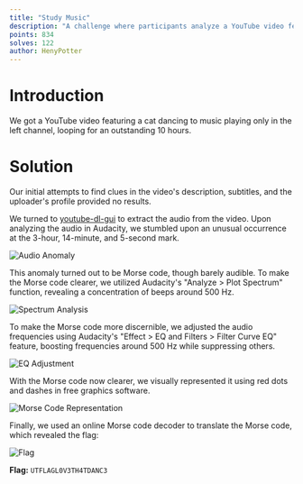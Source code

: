 ```yaml
---
title: "Study Music"
description: "A challenge where participants analyze a YouTube video featuring a cat dancing to music playing only in the left channel, looping for 10 hours. The goal is to extract a hidden Morse code from the audio and decode it to find the flag."
points: 834
solves: 122
author: HenyPotter
---
```


# Introduction
We got a YouTube video featuring a cat dancing to music playing only in the left channel, looping for an outstanding 10 hours.

# Solution

Our initial attempts to find clues in the video's description, subtitles, and the uploader's profile provided no results.

We turned to [youtube-dl-gui](https://github.com/MrS0m30n3/youtube-dl-gui) to extract the audio from the video. Upon analyzing the audio in Audacity, we stumbled upon an unusual occurrence at the 3-hour, 14-minute, and 5-second mark.

![Audio Anomaly](https://media.discordapp.net/attachments/975453880991248394/1224379773627662452/394g1oA.png?ex=661d4785&is=660ad285&hm=5ba229348ff38ab399064b7c737b6b07c628e3cc999266c502c35a39a5f11a5a&=&format=webp&quality=lossless&width=1440&height=346)

This anomaly turned out to be Morse code, though barely audible. To make the Morse code clearer, we utilized Audacity's "Analyze > Plot Spectrum" function, revealing a concentration of beeps around 500 Hz.

![Spectrum Analysis](https://media.discordapp.net/attachments/975453880991248394/1224384349277782046/gyugJMv.png?ex=661d4bc8&is=660ad6c8&hm=ae3f7d37f44906491c765296a404f0240dbd92a95c156157864a62e68e3e7fbc&=&format=webp&quality=lossless&width=358&height=350)

To make the Morse code more discernible, we adjusted the audio frequencies using Audacity's "Effect > EQ and Filters > Filter Curve EQ" feature, boosting frequencies around 500 Hz while suppressing others.

![EQ Adjustment](https://cdn.discordapp.com/attachments/975453880991248394/1224385564795473962/WziYUib.png?ex=661d4cea&is=660ad7ea&hm=8170e1952a99cf83c0bef7c13adc17d5dc4afbcfee1f0bfe8ff09c07fce26c78&)

With the Morse code now clearer, we visually represented it using red dots and dashes in free graphics software.

![Morse Code Representation](https://media.discordapp.net/attachments/975453880991248394/1224386575702692010/JM686Jt.png?ex=661d4ddb&is=660ad8db&hm=8199f401361dd5bc0a53d8d7f72cc75b2fec0d4ba4d8b83815a8c55808e8de0d&=&format=webp&quality=lossless&width=1440&height=148)

Finally, we used an online Morse code decoder to translate the Morse code, which revealed the flag:

![Flag](https://media.discordapp.net/attachments/975453880991248394/1224388413491253349/ohM6hip.png?ex=661d4f91&is=660ada91&hm=a11b63ab645c7676c8f1f58f56e7c993009661333ca4be357937f14bc9fd39f5&=&format=webp&quality=lossless)

**Flag:**  ```UTFLAGL0V3TH4TDANC3```
